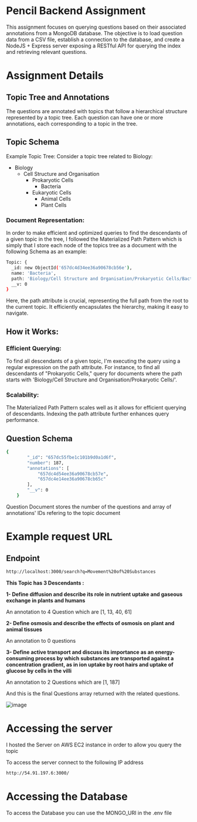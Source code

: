 # Pencil Backend Assignment

This assignment focuses on querying questions based on their associated annotations from a MongoDB database. The objective is to load question data from a CSV file, establish a connection to the database, and create a NodeJS + Express server exposing a RESTful API for querying the index and retrieving relevant questions.

# Assignment Details
## Topic Tree and Annotations
The questions are annotated with topics that follow a hierarchical structure represented by a topic tree. Each question can have one or more annotations, each corresponding to a topic in the tree.

## Topic Schema

Example Topic Tree:
Consider a topic tree related to Biology:

- Biology
  - Cell Structure and Organisation
    - Prokaryotic Cells
      - Bacteria
    - Eukaryotic Cells
      - Animal Cells
      - Plant Cells
        
### Document Representation:

In order to make efficient and optimized queries to find the descendants of a given topic in the tree, I followed the Materialized Path Pattern which is simply that I store each node of the topics tree as a document with the following Schema as an example: 

```bash
Topic: {
  _id: new ObjectId('657dc4d34ee36a90678cb56e'),
  name: 'Bacteria',
  path: 'Biology/Cell Structure and Organisation/Prokaryotic Cells/Bacteria',
  __v: 0
}
```
Here, the path attribute is crucial, representing the full path from the root to the current topic. It efficiently encapsulates the hierarchy, making it easy to navigate.

## How it Works:
### Efficient Querying:

To find all descendants of a given topic, I'm executing the query using a regular expression on the path attribute.
For instance, to find all descendants of "Prokaryotic Cells," query for documents where the path starts with 'Biology/Cell Structure and Organisation/Prokaryotic Cells/'.
### Scalability:

The Materialized Path Pattern scales well as it allows for efficient querying of descendants.
Indexing the path attribute further enhances query performance.

## Question Schema

```bash
{
        "_id": "657dc55fbe1c101b9d0a1d6f",
        "number": 187,
        "annotations": [
            "657dc4d54ee36a90678cb57e",
            "657dc4e14ee36a90678cb65c"
        ],
        "__v": 0
    }
```

Question Document stores the number of the questions and array of annotations' IDs refering to the topic document

# Example request URL

## Endpoint
```bash
http://localhost:3000/search?q=Movement%20of%20Substances
```
**This Topic has 3 Descendants :**

**1- Define diffusion and describe its role in nutrient uptake and gaseous exchange in plants and humans**

An annotation to 4 Question which are [1, 13, 40, 61]

**2- Define osmosis and describe the effects of osmosis on plant and animal tissues**

An annotation to 0 questions

**3- Define active transport and discuss its importance as an energy-consuming process by which substances are transported against a concentration gradient, as in ion uptake by root hairs and uptake of glucose by cells in the villi**

An annotation to 2 Questions which are [1, 187]

And this is the final Questions array returned with the related questions.

![image](https://github.com/muhhammdsallam/pencil-backend-assignment/assets/81472165/3e526069-4c57-4857-bdc5-c4a09a7afb35)


# Accessing the server

I hosted the Server on AWS EC2 instance in order to allow you query the topic

To access the server connect to the following IP address

```bash
http://54.91.197.6:3000/
```

# Accessing the Database

To access the Database you can use the MONGO_URI in the .env file

